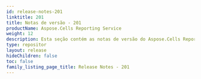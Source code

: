 ```yaml
---
id: release-notes-201
linktitle: 201
title: Notas de versão - 201
productName: Aspose.Cells Reporting Service
weight: 12
description: Esta seção contém as notas de versão do Aspose.Cells Reporting Services para o ano de 2011. Nessas notas de versão, estamos publicando a lista de problemas que foram corrigidos na versão atual, bem como quaisquer alterações públicas do API e comportamentais.
type: repositor
layout: release
hideChildren: false
toc: false
family_listing_page_title: Release Notes - 201
---
```

